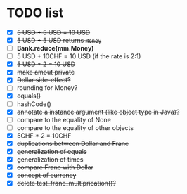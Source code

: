 # TODO list

- [x] ~~5 USD + 5 USD = 10 USD~~
- [x] ~~5 USD + 5 USD returns `Money`~~
- [ ] **Bank.reduce(mm.Money)**
- [ ] 5 USD + 10CHF = 10 USD (if the rate is 2:1)
- [x] ~~5 USD * 2 = 10 USD~~
- [x] ~~make amout private~~
- [x] ~~Dollar side-effect?~~
- [ ] rounding for Money?
- [x] ~~equals()~~
- [ ] hashCode()
- [x] ~~annotate a instance argument (like object type in Java)?~~
- [ ] compare to the equality of None
- [ ] compare to the equality of other objects
- [x] ~~5CHF * 2 = 10CHF~~
- [x] ~~duplications between Dollar and Franc~~
- [x] ~~generalization of equals~~
- [x] ~~generalization of times~~
- [x] ~~compare Franc with Dollar~~
- [x] ~~concept of currency~~
- [x] ~~delete test_franc_multiprication()?~~
